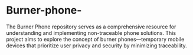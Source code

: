 # Burner-phone-
The Burner Phone repository serves as a comprehensive resource for understanding and implementing non-traceable phone solutions. This project aims to explore the concept of burner phones—temporary mobile devices that prioritize user privacy and security by minimizing traceability.
